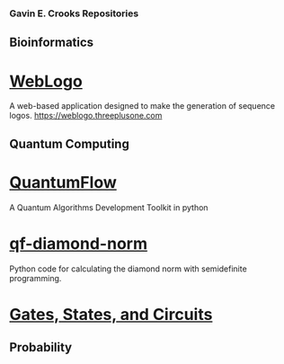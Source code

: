 ### Gavin E. Crooks Repositories

## Bioinformatics

# [WebLogo]()
A web-based application designed to make the generation of sequence logos. <https://weblogo.threeplusone.com>
  
## Quantum Computing

# [QuantumFlow](https://github.com/gecrooks/quantumflow)
A Quantum Algorithms Development Toolkit in python

# [qf-diamond-norm](https://github.com/gecrooks/qf-diamond-norm)
Python code for calculating the diamond norm with semidefinite programming.

# [Gates, States, and Circuits](https://github.com/gecrooks/on_gates)

## Probability

